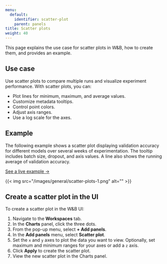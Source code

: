 ```yaml
---
menu:
  default:
    identifier: scatter-plot
    parent: panels
title: Scatter plots
weight: 40
---
```


This page explains the use case for scatter plots in W&B, how to create them, and provides an example.

## Use case 

Use scatter plots to compare multiple runs and visualize experiment performance. With scatter plots, you can:

- Plot lines for minimum, maximum, and average values.
- Customize metadata tooltips.
- Control point colors.
- Adjust axis ranges.
- Use a log scale for the axes.

## Example

The following example shows a scatter plot displaying validation accuracy for different models over several weeks of experimentation. The tooltip includes batch size, dropout, and axis values. A line also shows the running average of validation accuracy. 

[See a live example →](https://app.wandb.ai/l2k2/l2k/reports?view=carey%2FScatter%20Plot)

{{< img src="/images/general/scatter-plots-1.png" alt="" >}}

## Create a scatter plot in the UI

To create a scatter plot in the W&B UI:

1. Navigate to the **Workspaces** tab.
2. In the **Charts** panel, click the three dots.
3. From the pop-up menu, select **+ Add panels**.
4. In the **Add panels** menu, select **Scatter plot**.
5. Set the `x` and `y` axes to plot the data you want to view. Optionally, set maximum and minimum ranges for your axes or add a `z` axis.
6. Click **Apply** to create the scatter plot.
7. View the new scatter plot in the Charts panel.
